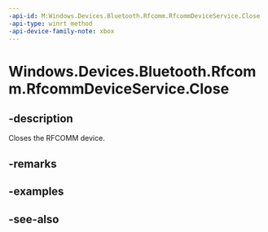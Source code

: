 ```yaml
---
-api-id: M:Windows.Devices.Bluetooth.Rfcomm.RfcommDeviceService.Close
-api-type: winrt method
-api-device-family-note: xbox
---
```


<!-- Method syntax
public void Close()
-->

# Windows.Devices.Bluetooth.Rfcomm.RfcommDeviceService.Close

## -description
Closes the RFCOMM device.

## -remarks

## -examples

## -see-also
